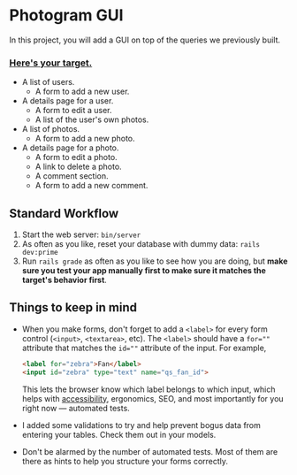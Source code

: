 # Photogram GUI

In this project, you will add a GUI on top of the queries we previously built.

### [Here's your target.](http://photogram-gui.matchthetarget.com/)

 - A list of users.
   - A form to add a new user.
 - A details page for a user.
   - A form to edit a user.
   - A list of the user's own photos.
 - A list of photos.
   - A form to add a new photo.
 - A details page for a photo.
   - A form to edit a photo.
   - A link to delete a photo.
   - A comment section.
   - A form to add a new comment.

## Standard Workflow

 1. Start the web server: `bin/server`
 1. As often as you like, reset your database with dummy data: `rails dev:prime`
 1. Run `rails grade` as often as you like to see how you are doing, but **make sure you test your app manually first to make sure it matches the target's behavior first**.

## Things to keep in mind

 - When you make forms, don't forget to add a `<label>` for every form control (`<input>`, `<textarea>`, etc). The `<label>` should have a `for=""` attribute that matches the `id=""` attribute of the input. For example,

    ```html
    <label for="zebra">Fan</label>
    <input id="zebra" type="text" name="qs_fan_id">
    ```

    This lets the browser know which label belongs to which input, which helps with [accessibility](https://developer.mozilla.org/en-US/docs/Learn/Accessibility/What_is_accessibility), ergonomics, SEO, and most importantly for you right now — automated tests.
 - I added some validations to try and help prevent bogus data from entering your tables. Check them out in your models.
 - Don't be alarmed by the number of automated tests. Most of them are there as hints to help you structure your forms correctly.
